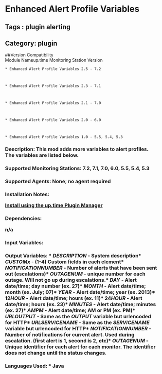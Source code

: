 # Enhanced Alert Profile Variables
## Tags : plugin   alerting  

## Category: plugin

##Version Compatibility<br/>Module Name</th><th>up.time Monitoring Station Version</th>


  
    * Enhanced Alert Profile Variables 2.5 - 7.2
  

  
    * Enhanced Alert Profile Variables 2.3 - 7.1
  

  
    * Enhanced Alert Profile Variables 2.1 - 7.0
  

  
    * Enhanced Alert Profile Variables 2.0 - 6.0
  

  
    * Enhanced Alert Profile Variables 1.0 - 5.5, 5.4, 5.3
  


### Description: This mod adds more variables to alert profiles. The variables are listed below.

### Supported Monitoring Stations: 7.2, 7.1, 7.0, 6.0, 5.5, 5.4, 5.3
### Supported Agents: None; no agent required
### Installation Notes: <p><a href="https://github.com/uptimesoftware/uptime-plugin-manager">Install using the up.time Plugin Manager</a></p>

### Dependencies: <p>n/a</p>

### Input Variables: 
### Output Variables: * $DESCRIPTION$ - System description* $CUSTOMx$ - (1-4) Custom fields in each element* $NOTIFICATIONNUMBER$ - Number of alerts that have been sent out (escalations)* $OUTAGENUM$ - unique number for each outage. Will not go up during escalations.* $DAY$ - Alert date/time; day number (ex. 27)* $MONTH$ - Alert date/time; month (ex. July; 07)* $YEAR$ - Alert date/time; year (ex. 2013)* $12HOUR$ - Alert date/time; hours (ex. 11)* $24HOUR$ - Alert date/time; hours (ex. 23)* $MINUTES$ - Alert date/time; minutes (ex. 27)* $AMPM$ - Alert date/time; AM or PM (ex. PM)* $URLOUTPUT$ - Same as the $OUTPUT$ variable but urlencoded for HTTP* $URLSERVICENAME$ - Same as the $SERVICENAME$ variable but urlencoded for HTTP* $NOTIFICATIONNUMBER$ - Number of notifications for current alert. Used during escalation. (first alert is 1, second is 2, etc)* $OUTAGENUM$ - Unique identifier for each alert for each monitor. The identifier does not change until the status changes.
### Languages Used: * Java

